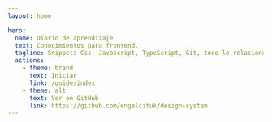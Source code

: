 ```yaml
---
layout: home

hero:
  name: Diario de aprendizaje
  text: Conocimientos para frontend.
  tagline: Snippets Css, Javascript, TypeScript, Git, todo lo relacionado que pueda ayudar a alguien para frontend.
  actions:
    - theme: brand
      text: Iniciar
      link: /guide/index
    - theme: alt
      text: Ver en GitHub
      link: https://github.com/engelcituk/design-system
---
```

